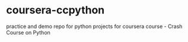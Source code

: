 # coursera-ccpython
practice and demo repo for python projects for coursera course - Crash Course on Python
